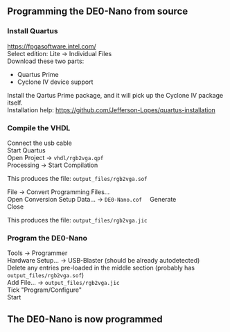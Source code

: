 ## Programming the DE0-Nano from source  

### Install Quartus  
https://fpgasoftware.intel.com/  
Select edition: Lite -> Individual Files  
Download these two parts:  
- Quartus Prime  
- Cyclone IV device support

Install the Qartus Prime package, and it will pick up the Cyclone IV package itself.  
Installation help: https://github.com/Jefferson-Lopes/quartus-installation

### Compile the VHDL  
Connect the usb cable  
Start Quartus  
Open Project -> ```vhdl/rgb2vga.qpf```  
Processing -> Start Compilation  

This produces the file: ```output_files/rgb2vga.sof```

File -> Convert Programming Files...  
Open Conversion Setup Data... -> ```DE0-Nano.cof  ```
Generate  
Close  

This produces the file: ```output_files/rgb2vga.jic```

### Program the DE0-Nano  
Tools -> Programmer  
Hardware Setup... -> USB-Blaster  (should be already autodetected)  
Delete any entries pre-loaded in the middle section (probably has ```output_files/rgb2vga.sof```)  
Add File... -> ```output_files/rgb2vga.jic```  
Tick "Program/Configure"  
Start  

## The DE0-Nano is now programmed
